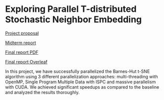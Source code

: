 # Exploring Parallel T-distributed Stochastic Neighbor Embedding

[Project proposal](docs/proposal.md)

[Midterm report](docs/midterm_report.md)

[Final report PDF](docs/final_report.pdf)

[Final report Overleaf](https://www.overleaf.com/read/gzxnndqzywfx)

<!-- [Video presentation][] -->

In this project, we have successfully parallelized the Barnes-Hut t-SNE algorithm using 3 different parallelization approaches: multi-threading with OpenMP, Single Program Multiple Data with ISPC and massive parallelism with CUDA. We achieved significant speedups as compared to the baseline and analyzed the results thoroughly.

